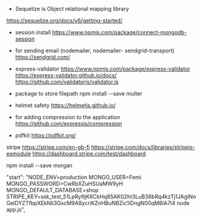 - Sequelize is Object relational mapping library

https://sequelize.org/docs/v6/getting-started/ 

- session install
https://www.npmjs.com/package/connect-mongodb-session

- for sending email (nodemailer, nodemailer-
sendgrid-transport)
https://sendgrid.com/


- express-validator
https://www.npmjs.com/package/express-validator 
https://express-validator.github.io/docs/ 
https://github.com/validatorjs/validator.js


- package to store filepath
npm install --save multer

- helmet safety 
https://helmetjs.github.io/

- for adding compression to the application 
https://github.com/expressjs/compression




- pdfkit
https://pdfkit.org/ 

stripe
https://stripe.com/en-gb-fi
https://stripe.com/docs/libraries/stripejs-esmodule
https://dashboard.stripe.com/test/dashboard 


npm install --save morgan

 "start": "NODE_ENV=production MONGO_USER=Femi MONGO_PASSWORD=CwRbXZuHSUaMW9yH MONGO_DEFAULT_DATABASE=shop STRIPE_KEY=ssk_test_51LpRyfIjK6CkHq85AK02ht3LuB36bRq4kzTj1JAgINnGelDYZTfbpXEkNIi3GxcM9A8ycriKZnHBuNBZic1iDngN00qM6iA7l4 node app.js",

